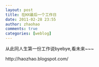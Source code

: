 ```yaml
---
layout: post
title: 在HX最后一个工作日
date: 2011-02-28 23:55
author: zhaohao
comments: true
categories: [weblog]
---
```

从此同人生第一份工作说byebye,看未来~~~

<div>http://haozhao.blogspot.com/</div>
